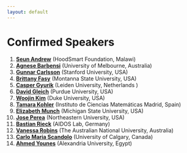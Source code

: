 ```yaml
---
layout: default
---
```




# Confirmed Speakers 


1. [**Seun Andrew**](https://www.linkedin.com/in/sean-thawe-61313624b/) (HoodSmart Foundation, Malawi)
2.  [**Agnese Barbensi**](https://sites.google.com/view/agnesebarbensi/home) (University of Melbourne, Australia)
3.  [**Gunnar Carlsson**](https://mathematics.stanford.edu/people/gunnar-carlsson) (Stanford University, USA)
4.  [**Brittany Fasy**](https://www.cs.montana.edu/directory/1812041/brittany-fasy) (Montanna State University, USA)
5.  [**Casper Gyurik**](https://www.universiteitleiden.nl/en/staffmembers/casper-gyurik#tab-1) (Leiden University, Netherlands )
6.  [**David Gleich**](https://www.cs.purdue.edu/homes/dgleich/) (Purdue University, USA)
7.  [**Woojin Kim**](https://scholars.duke.edu/person/Woojin.Kim) (Duke University, USA)
8.  [**Tamara Kohler**](https://www.ucm.es/mathqi/tamara-kohler) (Instituto de Ciencias Matemáticas Madrid, Spain)
9.  [**Elizabeth Munch**](http://www.elizabethmunch.com/) (Michigan State University, USA)
10.  [**Jose Perea**](https://www.joperea.com/) (Northeastern University, USA)
11.  [**Bastian Rieck**](https://bastian.rieck.me/) (AIDOS Lab, Germany)
12.  [**Vanessa Robins**](https://physics.anu.edu.au/contact/people/profile.php?ID=75)   (The Australian National University, Australia)
13.  [**Carlo Maria Scandolo**](https://contacts.ucalgary.ca/info/math/profiles/1-9063259) (University of Calgary, Canada)
14.  [**Ahmed Younes**](https://www.linkedin.com/in/ahmed-younes-18910592/) (Alexandria University, Egypt)






















